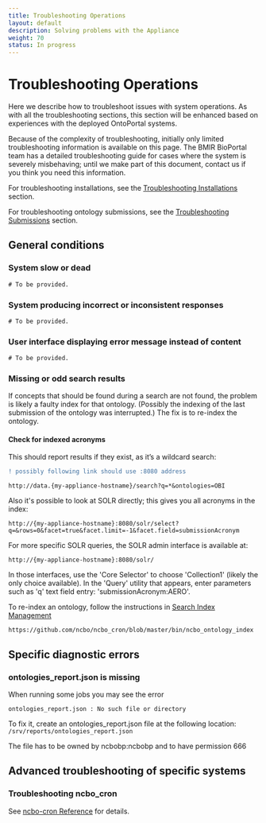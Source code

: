 ```yaml
---
title: Troubleshooting Operations
layout: default
description: Solving problems with the Appliance
weight: 70
status: In progress
---
```


# Troubleshooting Operations

Here we describe how to troubleshoot issues with system operations. 
As with all the troubleshooting sections, 
this section will be enhanced based on experiences with the deployed OntoPortal systems.

Because of the complexity of troubleshooting, initially only limited troubleshooting information is available on this page. 
The BMIR BioPortal team has a detailed troubleshooting guide 
for cases where the system is severely misbehaving; 
until we make part of this document, 
contact us if you think you need this information.

For troubleshooting installations, see the <a href="{{site.baseurl}}/steps/troubleshooting_installations">Troubleshooting Installations</a> section.

For troubleshooting ontology submissions, see the <a href="{{site.baseurl}}/ontologies/troubleshooting_submissions">Troubleshooting Submissions</a> section.

## General conditions

### System slow or dead

```diff
# To be provided.
```

### System producing incorrect or inconsistent responses

```diff
# To be provided.
```

### User interface displaying error message instead of content

```diff
# To be provided.
```

### Missing or odd search results

If concepts that should be found during a search are not found,
the problem is likely a faulty index for that ontology. 
(Possibly the indexing of the last submission of the ontology was interrupted.)
The fix is to re-index the ontology.

#### Check for indexed acronyms

This should report results if they exist, as it’s a wildcard search:

```diff
! possibly following link should use :8080 address
```

```
http://data.{my-appliance-hostname}/search?q=*&ontologies=OBI
```

Also it's possible to look at SOLR directly; this gives you all acronyms in the index:

```
http://{my-appliance-hostname}:8080/solr/select?q=&rows=0&facet=true&facet.limit=-1&facet.field=submissionAcronym
```

For more specific SOLR queries, the SOLR admin interface is available at:

```
http://{my-appliance-hostname}:8080/solr/
```

In those interfaces, use the 'Core Selector' to choose 'Collection1' (likely the only choice available).  In the 'Query' utility that appears, enter parameters such as 'q' text field entry: 'submissionAcronym:AERO'.

To re-index an ontology, follow the instructions in [Search Index Management](../search_index_management)

```
https://github.com/ncbo/ncbo_cron/blob/master/bin/ncbo_ontology_index
```

## Specific diagnostic errors

### ontologies_report.json is missing

When running some jobs you may see the error 
```
ontologies_report.json : No such file or directory
```
To fix it, create an ontologies_report.json file at the following location: `/srv/reports/ontologies_report.json`

The file has to be owned by ncbobp:ncbobp and to have permission 666

## Advanced troubleshooting of specific systems

### Troubleshooting ncbo_cron

See [ncbo-cron Reference](../reference_ncbo-cron) for details.






